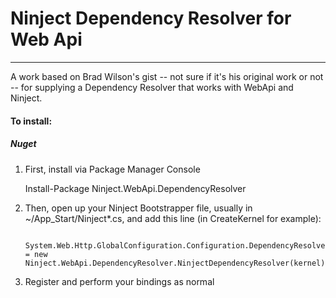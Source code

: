 # Ninject Dependency Resolver for Web Api
---
A work based on Brad Wilson's gist -- not sure if it's his original work or not -- for supplying a Dependency Resolver that works with WebApi and Ninject.

#### To install:

##### Nuget

1. First, install via Package Manager Console


  	Install-Package Ninject.WebApi.DependencyResolver
		
2. Then, open up your Ninject Bootstrapper file, usually in ~/App_Start/Ninject*.cs, and add this line (in CreateKernel for example):

		  System.Web.Http.GlobalConfiguration.Configuration.DependencyResolver = new 				Ninject.WebApi.DependencyResolver.NinjectDependencyResolver(kernel);    
       
3. Register and perform your bindings as normal

